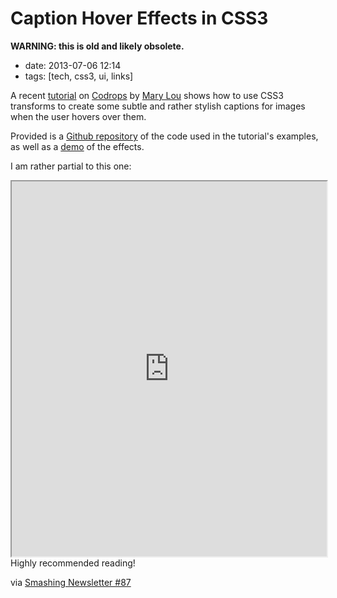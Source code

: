 Caption Hover Effects in CSS3
=============================

**WARNING: this is old and likely obsolete.**

-   date: 2013-07-06 12:14
-   tags: \[tech, css3, ui, links\]

A recent [tutorial](http://tympanus.net/codrops/2013/06/18/caption-hover-effects/) on [Codrops](http://tympanus.net/codrops/) by [Mary Lou](http://tympanus.net/codrops/author/crnacura/) shows how to use CSS3 transforms to create some subtle and rather stylish captions for images when the user hovers over them.

Provided is a [Github repository](https://github.com/codrops/CaptionHoverEffects) of the code used in the tutorial\'s examples, as well as a [demo](http://tympanus.net/Tutorials/CaptionHoverEffects/) of the effects.

I am rather partial to this one:

<iframe src="http://tympanus.net/Tutorials/CaptionHoverEffects/index4.html" width="100%" height="600px"></iframe>
Highly recommended reading!

via [Smashing Newsletter \#87](http://www.smashingmagazine.com/smashing-newsletter-issue-87/)
